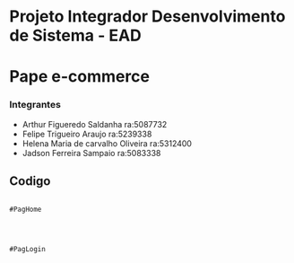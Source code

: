 # Projeto Integrador Desenvolvimento de Sistema - EAD


# Pape e-commerce


### Integrantes   

- Arthur Figueredo Saldanha ra:5087732
- Felipe Trigueiro Araujo ra:5239338
- Helena Maria de carvalho Oliveira ra:5312400
- Jadson Ferreira Sampaio ra:5083338 


## Codigo


```dart

#PagHome




#PagLogin





